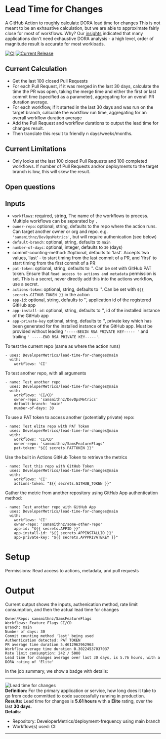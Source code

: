 # Lead Time for Changes
A GitHub Action to roughly calculate DORA lead time for changes This is not meant to be an exhaustive calculation, but we are able to approximate fairly close for most  of workflows. Why? Our [insights](https://samlearnsazure.blog/2022/08/23/my-insights-about-measuring-dora-devops-metrics-and-how-you-can-learn-from-my-mistakes/) indicated that many applications don't need exhaustive DORA analysis - a high level, order of magnitude result is accurate for most workloads. 

[![CI](https://github.com/samsmithnz/lead-time-for-changes/actions/workflows/workflow.yml/badge.svg)](https://github.com/samsmithnz/lead-time-for-changes/actions/workflows/workflow.yml)
[![Current Release](https://img.shields.io/github/release/samsmithnz/lead-time-for-changes/all.svg)](https://github.com/samsmithnz/lead-time-for-changes/releases)

## Current Calculation
- Get the last 100 closed Pull Requests
- For each Pull Request, if it was merged in the last 30 days, calculate the time the PR was open, taking the merge time and either the first or last commit time (specified as a parameter), aggregating for an overall PR duration average.
- For each workflow, if it started in the last 30 days and was run on the target branch, calculate the workflow run time, aggregating for an overall workflow duration average
- Add the Pull Request and workflow durations to output the lead time for changes result.
- Then translate this result to friendly n days/weeks/months.

## Current Limitations
- Only looks at the last 100 closed Pull Requests and 100 completed workflows. If number of Pull Requests and/or deployments to the target branch is low, this will skew the result.

## Open questions

## Inputs
- `workflows`: required, string, The name of the workflows to process. Multiple workflows can be separated by `,` 
- `owner-repo`: optional, string, defaults to the repo where the action runs. Can target another owner or org and repo. e.g. `'samsmithnz/DevOpsMetrics'`, but will require authenication (see below)
- `default-branch`: optional, string, defaults to `main` 
- `number-of-days`: optional, integer, defaults to `30` (days)
- commit-counting-method: #optional, defaults to 'last'. Accepts two values, 'last' - to start timing from the last commit of a PR, and 'first' to start timing from the first commit of a PR
- `pat-token`: optional, string, defaults to ''. Can be set with GitHub PAT token. Ensure that `Read access to actions and metadata` permission is set. This is a secret, never directly add this into the actions workflow, use a secret.
- `actions-token`: optional, string, defaults to ''. Can be set with `${{ secrets.GITHUB_TOKEN }}` in the action
- `app-id`: optional, string, defaults to '', application id of the registered GitHub app
- `app-install-id`: optional, string, defaults to '', id of the installed instance of the GitHub app
- `app-private-key` optional, string, defaults to '', private key which has been generated for the installed instance of the GitHub app. Must be provided without leading `'-----BEGIN RSA PRIVATE KEY----- '` and trailing `' -----END RSA PRIVATE KEY-----'`.

To test the current repo (same as where the action runs)
```
- uses: DeveloperMetrics/lead-time-for-changes@main
  with:
    workflows: 'CI'
```

To test another repo, with all arguments
```
- name: Test another repo
  uses: DeveloperMetrics/lead-time-for-changes@main
  with:
    workflows: 'CI/CD'
    owner-repo: 'samsmithnz/DevOpsMetrics'
    default-branch: 'main'
    number-of-days: 30
```

To use a PAT token to access another (potentially private) repo:
```
- name: Test elite repo with PAT Token
  uses: DeveloperMetrics/lead-time-for-changes@main
  with:
    workflows: 'CI/CD'
    owner-repo: 'samsmithnz/SamsFeatureFlags'
    pat-token: "${{ secrets.PATTOKEN }}"
```

Use the built in Actions GitHub Token to retrieve the metrics
```
- name: Test this repo with GitHub Token
  uses: DeveloperMetrics/lead-time-for-changes@main
  with:
    workflows: 'CI'
    actions-token: "${{ secrets.GITHUB_TOKEN }}"
```

Gather the metric from another repository using GitHub App authentication method:
```
- name: Test another repo with GitHub App
  uses: DeveloperMetrics/lead-time-for-changes@main
  with:
    workflows: 'CI'
    owner-repo: 'samsmithnz/some-other-repo'
    app-id: "${{ secrets.APPID }}"
    app-install-id: "${{ secrets.APPINSTALLID }}"
    app-private-key: "${{ secrets.APPPRIVATEKEY }}"
```

# Setup
Permissions: Read access to actions, metadata, and pull requests

# Output

Current output shows the inputs, authenication method, rate limit consumption, and then the actual lead time for changes
```
Owner/Repo: samsmithnz/SamsFeatureFlags
Workflows: Feature Flags CI/CD
Branch: main
Number of days: 30
Commit counting method 'last' being used
Authentication detected: PAT TOKEN
PR average time duration 5.4612962962963
Workflow average time duration 0.30224537037037
Rate limit consumption: 242 / 5000
Lead time for changes average over last 30 days, is 5.76 hours, with a DORA rating of 'Elite'
```

In the job summary, we show a badge with details:

 ---
 ![Lead time for changes](https://img.shields.io/badge/frequency-5.61%20hours-green?logo=github&label=Lead%20time%20for%20changes)<br>
 **Definition:** For the primary application or service, how long does it take to go from code committed to code successfully running in production.<br>
 **Results:** Lead time for changes is **5.61 hours** with a **Elite** rating, over the last **30 days**.<br>
 **Details**:
 - Repository: DeveloperMetrics/deployment-frequency using main branch
 - Workflow(s) used: CI
 ---
